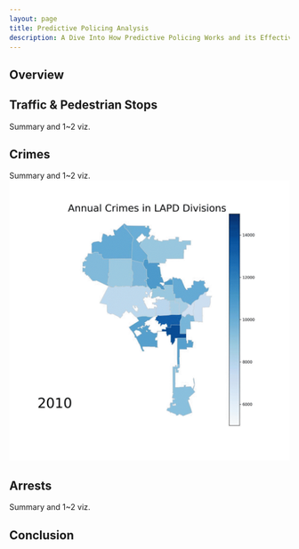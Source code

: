 ```yaml
---
layout: page
title: Predictive Policing Analysis
description: A Dive Into How Predictive Policing Works and its Effectiveness
---
```

## Overview

## Traffic & Pedestrian Stops
Summary and 1~2 viz.

## Crimes
Summary and 1~2 viz.
![Annual Crimes in LA](/assets/ezgif.com-gif-maker.gif)

## Arrests
Summary and 1~2 viz.

## Conclusion
